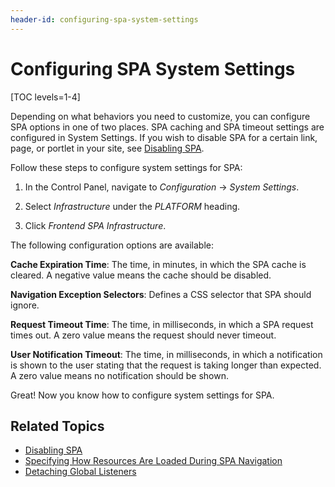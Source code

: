```yaml
---
header-id: configuring-spa-system-settings
---
```


# Configuring SPA System Settings

[TOC levels=1-4]

Depending on what behaviors you need to customize, you can configure SPA options 
in one of two places. SPA caching and SPA timeout settings are configured in 
System Settings. If you wish to disable SPA for a certain link, page, or portlet 
in your site, see [Disabling SPA](/docs/7-2/frameworks/-/knowledge_base/f/disabling-spa). 

Follow these steps to configure system settings for SPA:

1.  In the Control Panel, navigate to *Configuration* &rarr; *System Settings*.

2.  Select *Infrastructure* under the *PLATFORM* heading.

3.  Click *Frontend SPA Infrastructure*.

The following configuration options are available:

**Cache Expiration Time**:  The time, in minutes, in which the SPA cache is 
cleared. A negative value means the cache should be disabled. 

**Navigation Exception Selectors**: Defines a CSS selector that SPA should 
ignore. 

**Request Timeout Time**: The time, in milliseconds, in which a SPA request 
times out. A zero value means the request should never timeout. 

**User Notification Timeout**: The time, in milliseconds, in which a 
notification is shown to the user stating that the request is taking longer than 
expected. A zero value means no notification should be shown. 

Great! Now you know how to configure system settings for SPA. 

## Related Topics

- [Disabling SPA](/docs/7-2/frameworks/-/knowledge_base/f/disabling-spa)
- [Specifying How Resources Are Loaded During SPA Navigation](/docs/7-2/frameworks/-/knowledge_base/f/specifying-how-resources-are-loaded-during-navigation)
- [Detaching Global Listeners](/docs/7-2/frameworks/-/knowledge_base/f/detaching-global-listeners)
